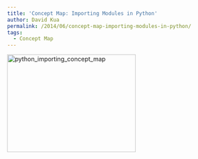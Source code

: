```yaml
---
title: 'Concept Map: Importing Modules in Python'
author: David Kua
permalink: /2014/06/concept-map-importing-modules-in-python/
tags:
  - Concept Map
---
```

[<img class="alignnone size-medium wp-image-4794" alt="python_importing_concept_map" src="http://teaching.software-carpentry.org/wp-content/uploads/2013/10/python_importing_concept_map-300x229.jpeg" width="300" height="229" />][1]

 [1]: http://teaching.software-carpentry.org/wp-content/uploads/2013/10/python_importing_concept_map.jpeg
